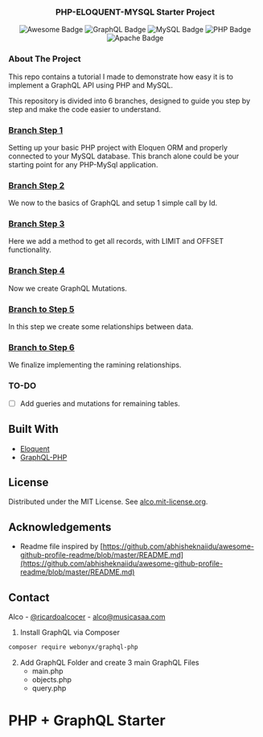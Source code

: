 
  <h3 align="center">PHP-ELOQUENT-MYSQL Starter Project</h3>


  <div align="center">
    <img src="https://cdn.rawgit.com/sindresorhus/awesome/d7305f38d29fed78fa85652e3a63e154dd8e8829/media/badge.svg" alt="Awesome Badge"/>
    <img src="https://img.shields.io/badge/-GraphQL-E10098?style=flat-square&logo=graphql" alt="GraphQL Badge"/>
    <img src="https://img.shields.io/badge/-MySQL-black?style=flat-square&logo=mysql" alt="MySQL Badge">
    <img src="https://img.shields.io/badge/-PHP-blue?style=flat-square&logo=php" alt="PHP Badge">
    <img src="https://img.shields.io/badge/-apache-red?style=flat-square&logo=apache" alt="Apache Badge">
</div>

</p>

<!-- ABOUT THE PROJECT -->
### About The Project

This repo contains a tutorial I made to demonstrate how easy it is to implement a GraphQL API using PHP and MySQL.

This repository is divided into 6 branches, designed to guide you step by step and make the code easier to understand.

### [Branch Step 1](https://github.com/ricardoalcocer/php_graphql/tree/step1)

Setting up your basic PHP project with Eloquen ORM and properly connected to your MySQL database.  This branch alone could be your starting point for any PHP-MySql application.


### [Branch Step 2](https://github.com/ricardoalcocer/php_graphql/tree/step2)

We now to the basics of GraphQL and setup 1 simple call by Id.

### [Branch Step 3](https://github.com/ricardoalcocer/php_graphql/tree/step3)

Here we add a method to get all records, with LIMIT and OFFSET functionality.

### [Branch Step 4](https://github.com/ricardoalcocer/php_graphql/tree/step4)

Now we create GraphQL Mutations.

### [Branch to Step 5](https://github.com/ricardoalcocer/php_graphql/tree/step5)

In this step we create some relationships between data.

### [Branch to Step 6](https://github.com/ricardoalcocer/php_graphql/tree/step6)

We finalize implementing the ramining relationships.

### TO-DO

- [ ] Add gueries and mutations for remaining tables.

## Built With

* [Eloquent](https://laravel.com/docs/8.x/eloquent)
* [GraphQL-PHP](https://github.com/webonyx/graphql-php)
<!-- LICENSE -->
## License

Distributed under the MIT License. See [alco.mit-license.org](alco.mit-license.org).

## Acknowledgements

* Readme file inspired by [https://github.com/abhisheknaiidu/awesome-github-profile-readme/blob/master/README.md](https://github.com/abhisheknaiidu/awesome-github-profile-readme/blob/master/README.md)


<!-- CONTACT -->
## Contact

Alco - [@ricardoalcocer](https://twitter.com/ricardoalcocer) - alco@musicasaa.com





1. Install GraphQL via Composer

```bash
composer require webonyx/graphql-php
```

2. Add GraphQL Folder and create 3 main GraphQL Files
    - main.php
    - objects.php
    - query.php

# PHP + GraphQL Starter



